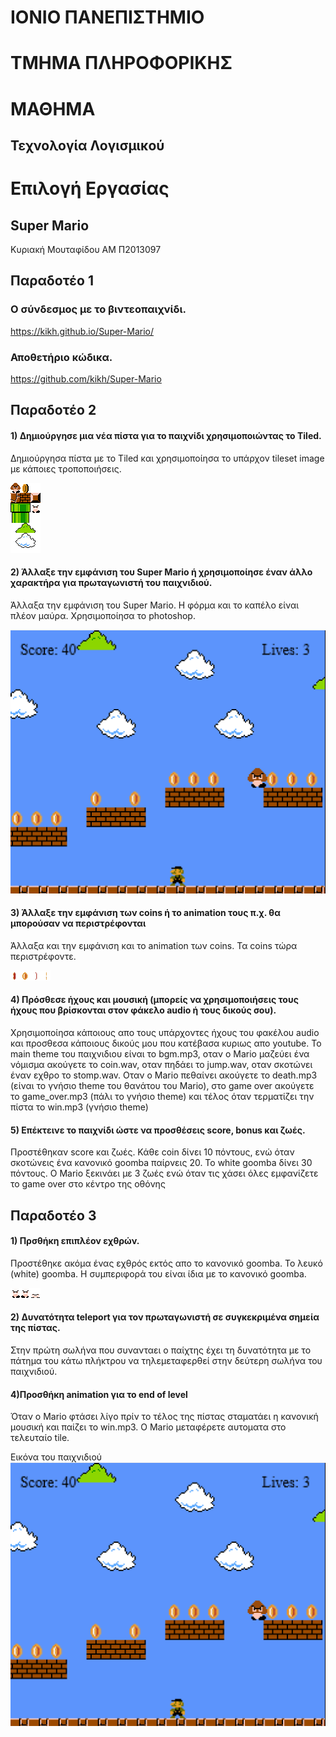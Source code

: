 # ΙΟΝΙΟ ΠΑΝΕΠΙΣΤΗΜΙΟ 


# ΤΜΗΜΑ ΠΛΗΡΟΦΟΡΙΚΗΣ 


# ΜΑΘΗΜΑ
## Τεχνολογία Λογισμικού

# Επιλογή Εργασίας
## Super Mario

Κυριακή Μουταφίδου
ΑΜ Π2013097

## Παραδοτέο 1
### Ο σύνδεσμος με το βιντεοπαιχνίδι.

https://kikh.github.io/Super-Mario/

### Αποθετήριο κώδικα.

https://github.com/kikh/Super-Mario

## Παραδοτέο 2

#### 1) Δημιούργησε μια νέα πίστα για το παιχνίδι χρησιμοποιώντας το Tiled.
Δημιούργησα πίστα με το Tiled και χρησιμοποίησα το υπάρχον tileset image με κάποιες τροποποιήσεις.

![](super_mario_tiles.png)

#### 2) Άλλαξε την εμφάνιση του Super Mario ή χρησιμοποίησε έναν άλλο χαρακτήρα για πρωταγωνιστή του παιχνιδιού.
Άλλαξα την εμφάνιση του Super Mario. Η φόρμα και το καπέλο είναι πλέον μαύρα. Xρησιμοποίησα το photoshop.

![](mario.png)

#### 3) Άλλαξε την εμφάνιση των coins ή το animation τους π.χ. θα μπορούσαν να περιστρέφονται
Άλλαξα και την εμφάνιση και το animation των coins. Τα coins τώρα περιστρέφοντε.

![](coins.png)

#### 4) Πρόσθεσε ήχους και μουσική (μπορείς να χρησιμοποιήσεις τους ήχους που βρίσκονται στον φάκελο audio ή τους δικούς σου).
Χρησιμοποίησα κάποιους απο τους υπάρχοντες ήχους του φακέλου audio και προσθεσα κάποιους δικούς μου που κατέβασα κυριως απο youtube. To
main theme του παιχνιδιου είναι το bgm.mp3, οταν ο Mario μαζεύει ένα νόμισμα ακούγετε το coin.wav, οταν πηδάει το jump.wav, οταν σκοτώνει έναν εχθρο το
stomp.wav. Οταν ο Mario πεθαίνει ακούγετε το death.mp3 (είναι το γνήσιο theme του θανάτου του Mario), στο game over ακούγετε το game_over.mp3 (πάλι το γνήσιο theme) και τέλος όταν τερματίζει την πίστα το win.mp3 (γνήσιο theme)

#### 5) Επέκτεινε το παιχνίδι ώστε να προσθέσεις score, bonus και ζωές.
Προστέθηκαν score και ζωές. Κάθε coin δίνει 10 πόντους, ενώ όταν σκοτώνεις ένα κανονικό goomba παίρνεις 20. Το white goomba δίνει 30 πόντους. Ο Mario ξεκινάει με 3 ζωές ενώ όταν τις χάσει όλες εμφανίζετε το game over στo κέντρο της οθόνης

## Παραδοτέο 3

#### 1) Πρσθήκη επιπλέον εχθρών.
Προστέθηκε ακόμα ένας εχθρός εκτός απο το κανονικό goomba. To λευκό (white) goomba. Η συμπεριφορά του είναι ίδια με το κανονικό goomba.

![](whitegoomba.png)

#### 2) Δυνατότητα teleport για τον πρωταγωνιστή σε συγκεκριμένα σημεία της πίστας.
Στην πρώτη σωλήνα που συνανταει ο παίχτης έχει τη δυνατότητα με το πάτημα του κάτω πλήκτρου να τηλεμεταφερθεί στην δεύτερη σωλήνα του παιχνιδιού.

#### 4)Προσθήκη animation για το end of level
Όταν ο Mario φτάσει λίγο πρίν το τέλος της πίστας σταματάει η κανονική μουσική και παίζει το win.mp3. Ο Mario μεταφέρετε αυτοματα στο τελευταίο tile.

Εικόνα του παιχνιδιού
![](game.png)
